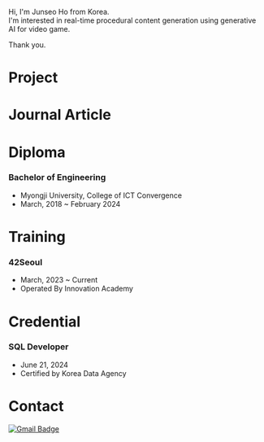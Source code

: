 Hi, I'm Junseo Ho from Korea.<br>
I'm interested in real-time procedural content generation using generative AI for video game.

Thank you.



# Project

# Journal Article



# Diploma

### Bachelor of Engineering
- Myongji University, College of ICT Convergence
- March, 2018 ~ February 2024

# Training

### 42Seoul
- March, 2023 ~ Current
- Operated By Innovation Academy

# Credential

### SQL Developer
- June 21, 2024
- Certified by Korea Data Agency

# Contact 
[![Gmail Badge](https://img.shields.io/badge/Gmail-EA4335?style=for-the-badge&logo=Gmail&logoColor=white)](mailto:junseoho1029@gmail.com)&nbsp;

